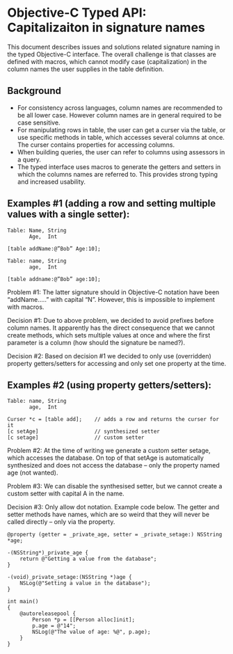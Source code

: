 Objective-C Typed API: Capitalizaiton in signature names
========================================================

This document describes issues and solutions related signature naming in the typed Objective-C interface. The overall challenge is that classes are defined with macros, which cannot modify case (capitalization) in the column names the user supplies in the table definition.

Background
----------
- For consistency across languages, column names are recommended to be all lower case. However column names are in general required to be case sensitive.
- For manipulating rows in table, the user can get a curser via the table, or use specific methods in table, which accesses several columns at once. The curser contains properties for accessing columns.
- When building queries, the user can refer to columns using assessors in a query.
- The typed interface uses macros to generate the getters and setters in which the columns names are referred to. This provides strong typing and increased usability.

Examples #1 (adding a row and setting multiple values with a single setter):
----------------------------------------------------------------------------

    Table: Name, String
           Age,  Int

    [table addName:@”Bob” Age:10];

    Table: name, String
           age,  Int

    [table addname:@”Bob” age:10];

Problem #1: The latter signature should in Objective-C notation have been “addName…..” with capital “N”. However, this is impossible to implement with macros.

Decision #1: Due to above problem, we decided to avoid prefixes before column names. It apparently has the direct consequence that we cannot create methods, which sets multiple values at once and where the first parameter is a column (how should the signature be named?).

Decision #2:  Based on decision #1 we decided to only use (overridden) property getters/setters for accessing and only set one property at the time.


Examples #2 (using property getters/setters):
---------------------------------------------

    Table: name, String
           age,  Int

    Curser *c = [table add];    // adds a row and returns the curser for it
    [c setAge]                  // synthesized setter
    [c setage]                  // custom setter

Problem #2: At the time of writing we generate a custom setter setage, which accesses the database. On top of that setAge is automatically synthesized and does not access the database – only the property named age (not wanted).

Problem #3: We can disable the synthesised setter, but we cannot create a custom setter with capital A in the name.

Decision #3: Only allow dot notation. Example code below. The getter and setter methods have names, which are so weird that they will never be called directly – only via the property.

    @property (getter = _private_age, setter = _private_setage:) NSString *age;

    -(NSString*)_private_age {
        return @"Getting a value from the database";
    }

    -(void)_private_setage:(NSString *)age {
        NSLog(@"Setting a value in the database");
    }

    int main()
    {
        @autoreleasepool {
            Person *p = [[Person alloc]init];
            p.age = @"14";
            NSLog(@"The value of age: %@", p.age);
        }
    }

